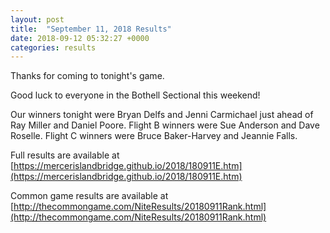 ```yaml
---
layout: post
title:  "September 11, 2018 Results"
date: 2018-09-12 05:32:27 +0000
categories: results
---
```

Thanks for coming to tonight's game.

Good luck to everyone in the Bothell Sectional this weekend!

Our winners tonight were Bryan Delfs and Jenni Carmichael just ahead of Ray Miller and Daniel Poore. Flight B winners were Sue Anderson and Dave Roselle. Flight C winners were Bruce Baker-Harvey and Jeannie Falls.

Full results are available at [https://mercerislandbridge.github.io/2018/180911E.htm](https://mercerislandbridge.github.io/2018/180911E.htm)

Common game results are available at [http://thecommongame.com/NiteResults/20180911Rank.html](http://thecommongame.com/NiteResults/20180911Rank.html)
